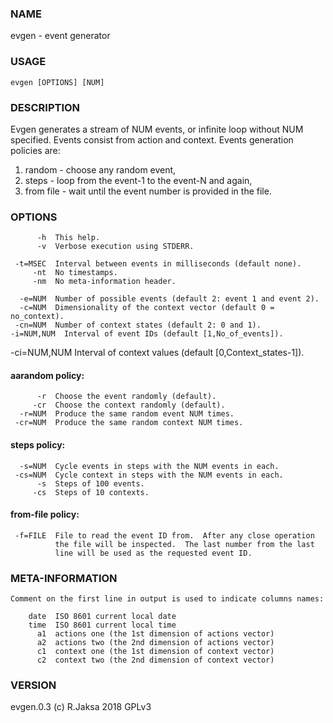 
### NAME
evgen - event generator

### USAGE
    evgen [OPTIONS] [NUM]

### DESCRIPTION
Evgen generates a stream of NUM events, or infinite loop without NUM specified.
Events consist from action and context.  Events generation policies are:

1. random - choose any random event,
2. steps - loop from the event-1 to the event-N and again,
3. from file - wait until the event number is provided in the file.

### OPTIONS
          -h  This help.
          -v  Verbose execution using STDERR.

     -t=MSEC  Interval between events in milliseconds (default none).
         -nt  No timestamps.
         -nm  No meta-information header.

      -e=NUM  Number of possible events (default 2: event 1 and event 2).
      -c=NUM  Dimensionality of the context vector (default 0 = no_context).
     -cn=NUM  Number of context states (default 2: 0 and 1).
    -i=NUM,NUM  Interval of event IDs (default [1,No_of_events]).
   -ci=NUM,NUM  Interval of context values (default [0,Context_states-1]).

#### aarandom policy:
          -r  Choose the event randomly (default).
         -cr  Choose the context randomly (default).
      -r=NUM  Produce the same random event NUM times.
     -cr=NUM  Produce the same random context NUM times.

#### steps policy:
      -s=NUM  Cycle events in steps with the NUM events in each.
     -cs=NUM  Cycle context in steps with the NUM events in each.
          -s  Steps of 100 events.
         -cs  Steps of 10 contexts.

#### from-file policy:
     -f=FILE  File to read the event ID from.  After any close operation
              the file will be inspected.  The last number from the last
              line will be used as the requested event ID.

### META-INFORMATION
    Comment on the first line in output is used to indicate columns names:

        date  ISO 8601 current local date
        time  ISO 8601 current local time
          a1  actions one (the 1st dimension of actions vector)
          a2  actions two (the 2nd dimension of actions vector)
          c1  context one (the 1st dimension of context vector)
          c2  context two (the 2nd dimension of context vector)

### VERSION
evgen.0.3 (c) R.Jaksa 2018 GPLv3

